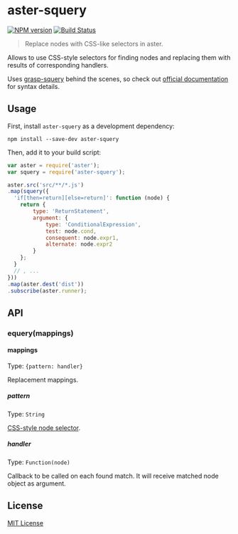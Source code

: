 # aster-squery
[![NPM version][npm-image]][npm-url]
[![Build Status][travis-image]][travis-url]

> Replace nodes with CSS-like selectors in aster.

Allows to use CSS-style selectors for finding nodes and replacing them with results of corresponding handlers.

Uses [grasp-squery](https://npmjs.org/package/grasp-squery) behind the scenes, so check out [official documentation](http://graspjs.com/docs/squery/) for syntax details.

## Usage

First, install `aster-squery` as a development dependency:

```shell
npm install --save-dev aster-squery
```

Then, add it to your build script:

```javascript
var aster = require('aster');
var squery = require('aster-squery');

aster.src('src/**/*.js')
.map(squery({
  'if[then=return][else=return]': function (node) {
    return {
        type: 'ReturnStatement',
        argument: {
            type: 'ConditionalExpression',
            test: node.cond,
            consequent: node.expr1,
            alternate: node.expr2
        }
    };
  }
  // , ...
}))
.map(aster.dest('dist'))
.subscribe(aster.runner);
```

## API

### equery(mappings)

#### mappings
Type: `{pattern: handler}`

Replacement mappings.

##### pattern
Type: `String`

[CSS-style node selector](http://graspjs.com/docs/squery/).

##### handler
Type: `Function(node)`

Callback to be called on each found match. It will receive matched node object as argument.

## License

[MIT License](http://en.wikipedia.org/wiki/MIT_License)

[npm-url]: https://npmjs.org/package/aster-squery
[npm-image]: https://badge.fury.io/js/aster-squery.png

[travis-url]: http://travis-ci.org/asterjs/aster-squery
[travis-image]: https://secure.travis-ci.org/asterjs/aster-squery.png?branch=master
